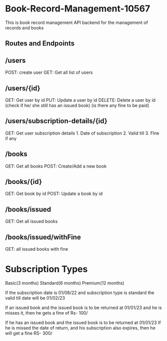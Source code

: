 # Book-Record-Management-10567

 This is book record management API backend for the management of records and books

## Routes and Endpoints

## /users

POST: create user
GET: Get all list of users

## /users/{id}

GET: Get user by id
PUT: Update a user by id
DELETE: Delete a user by id (check if he/ she still has an issued book) (is there any fine to be paid)

## /users/subscription-details/{id}

GET: Get user subscription details
    1. Date of subscription
    2. Valid till
    3. FIne if any

## /books

GET: Get all books
POST: Create/Add a new book

## /books/{id}

GET: Get book by id
POST: Update a book by id

## /books/issued

GET: Get all issued books

## /books/issued/withFine

GET: all issued books with fine

# Subscription Types

 Basic(3 months)
 Standard(6 months)
 Premium(12 months)

 If the subscription date is 01/08/22
 and subscription type is standard
 the valid till date will be 01/02/23

 If an issued book and the issued book is to be returned at 01/01/23
 and he is misses it, then he gets a fine of Rs- 100/

 If he has an issued book and the issued book is to be returned at 01/01/23
 If he is missed the date of return, and his subscription also expires, then he will get a fine RS- 300/
